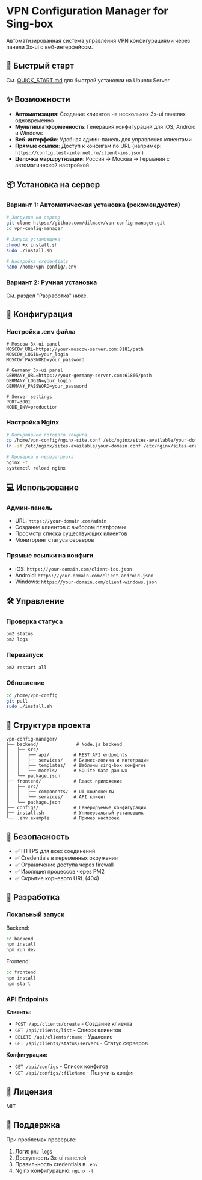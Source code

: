 # VPN Configuration Manager for Sing-box

Автоматизированная система управления VPN конфигурациями через панели 3x-ui с веб-интерфейсом.

## 🚀 Быстрый старт

См. [QUICK_START.md](QUICK_START.md) для быстрой установки на Ubuntu Server.

## ✨ Возможности

- **Автоматизация**: Создание клиентов на нескольких 3x-ui панелях одновременно
- **Мультиплатформенность**: Генерация конфигураций для iOS, Android и Windows
- **Веб-интерфейс**: Удобная админ-панель для управления клиентами
- **Прямые ссылки**: Доступ к конфигам по URL (например: `https://config.test-internet.ru/client-ios.json`)
- **Цепочка маршрутизации**: Россия → Москва → Германия с автоматической настройкой

## 📦 Установка на сервер

### Вариант 1: Автоматическая установка (рекомендуется)

```bash
# Загрузка на сервер
git clone https://github.com/dilmaev/vpn-config-manager.git
cd vpn-config-manager

# Запуск установщика
chmod +x install.sh
sudo ./install.sh

# Настройка credentials
nano /home/vpn-config/.env
```

### Вариант 2: Ручная установка

См. раздел "Разработка" ниже.

## 🔧 Конфигурация

### Настройка .env файла

```env
# Moscow 3x-ui panel
MOSCOW_URL=https://your-moscow-server.com:8181/path
MOSCOW_LOGIN=your_login
MOSCOW_PASSWORD=your_password

# Germany 3x-ui panel  
GERMANY_URL=https://your-germany-server.com:61866/path
GERMANY_LOGIN=your_login
GERMANY_PASSWORD=your_password

# Server settings
PORT=3001
NODE_ENV=production
```

### Настройка Nginx

```bash
# Копирование готового конфига
cp /home/vpn-config/nginx-site.conf /etc/nginx/sites-available/your-domain.conf
ln -sf /etc/nginx/sites-available/your-domain.conf /etc/nginx/sites-enabled/

# Проверка и перезагрузка
nginx -t
systemctl reload nginx
```

## 💻 Использование

### Админ-панель
- URL: `https://your-domain.com/admin`
- Создание клиентов с выбором платформы
- Просмотр списка существующих клиентов
- Мониторинг статуса серверов

### Прямые ссылки на конфиги
- iOS: `https://your-domain.com/client-ios.json`
- Android: `https://your-domain.com/client-android.json`
- Windows: `https://your-domain.com/client-windows.json`

## 🛠 Управление

### Проверка статуса
```bash
pm2 status
pm2 logs
```

### Перезапуск
```bash
pm2 restart all
```

### Обновление
```bash
cd /home/vpn-config
git pull
sudo ./install.sh
```

## 📁 Структура проекта

```
vpn-config-manager/
├── backend/              # Node.js backend
│   ├── src/
│   │   ├── api/         # REST API endpoints
│   │   ├── services/    # Бизнес-логика и интеграции
│   │   ├── templates/   # Шаблоны sing-box конфигов
│   │   └── models/      # SQLite база данных
│   └── package.json
├── frontend/            # React приложение
│   ├── src/
│   │   ├── components/  # UI компоненты
│   │   └── services/    # API клиент
│   └── package.json
├── configs/             # Генерируемые конфигурации
├── install.sh           # Универсальный установщик
└── .env.example         # Пример настроек
```

## 🔐 Безопасность

- ✅ HTTPS для всех соединений
- ✅ Credentials в переменных окружения
- ✅ Ограничение доступа через firewall
- ✅ Изоляция процессов через PM2
- ✅ Скрытие корневого URL (404)

## 🚧 Разработка

### Локальный запуск

Backend:
```bash
cd backend
npm install
npm run dev
```

Frontend:
```bash
cd frontend
npm install
npm start
```

### API Endpoints

**Клиенты:**
- `POST /api/clients/create` - Создание клиента
- `GET /api/clients/list` - Список клиентов
- `DELETE /api/clients/:name` - Удаление
- `GET /api/clients/status/servers` - Статус серверов

**Конфигурации:**
- `GET /api/configs` - Список конфигов
- `GET /api/configs/:fileName` - Получить конфиг

## 📝 Лицензия

MIT

## 🤝 Поддержка

При проблемах проверьте:
1. Логи: `pm2 logs`
2. Доступность 3x-ui панелей
3. Правильность credentials в `.env`
4. Nginx конфигурацию: `nginx -t`